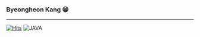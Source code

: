 ### Byeongheon Kang 😁
--------------------------------------------------------------------------------------------------------------------------------------------------------------------------------
[![Hits](https://hits.seeyoufarm.com/api/count/incr/badge.svg?url=https%3A%2F%2Fgithub.com%2Fkangbh98&count_bg=%2323457D&title_bg=%2377ABC1&icon=&icon_color=%23E7E7E7&title=hits&edge_flat=false)](https://hits.seeyoufarm.com)
![JAVA](https://img.shields.io/badge/JAVA-007396.svg?&style=for-the-badge&logo=JAVA&logoColor=007396)







<!--
**kangbh98/kangbh98** is a ✨ _special_ ✨ repository because its `README.md` (this file) appears on your GitHub profile.

Here are some ideas to get you started:

- 🔭 I’m currently working on ...
- 🌱 I’m currently learning ...
- 👯 I’m looking to collaborate on ...
- 🤔 I’m looking for help with ...
- 💬 Ask me about ...
- 📫 How to reach me: ...
- 😄 Pronouns: ...
- ⚡ Fun fact: ...
-->
